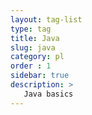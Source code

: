 ```yaml
---
layout: tag-list
type: tag
title: Java
slug: java
category: pl
order : 1
sidebar: true
description: >
   Java basics
---
```

